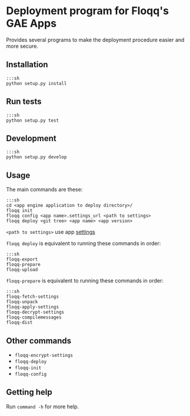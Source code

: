 # Deployment program for Floqq's GAE Apps

Provides several programs to make the deployment procedure easier and more secure.

## Installation

    :::sh
    python setup.py install

## Run tests

    :::sh
    python setup.py test

## Development

    :::sh
    python setup.py develop

## Usage

The main commands are these:

    :::sh
    cd <app engine application to deploy directory>/
    floqq init
    floqq config <app name>.settings_url <path to settings>
    floqq deploy <git tree> <app name> <app version>

`<path to settings>` use app [settings](https://github.com/Floqq/settings)

`floqq deploy` is equivalent to running these commands in order:

    :::sh
    floqq-export
    floqq-prepare
    floqq-upload

`floqq-prepare` is equivalent to running these commands in order:

    :::sh
    floqq-fetch-settings
    floqq-unpack
    floqq-apply-settings
    floqq-decrypt-settings
    floqq-compilemessages
    floqq-dist

## Other commands

* `floqq-encrypt-settings`
* `floqq-deploy`
* `floqq-init`
* `floqq-config`

## Getting help

Run `command -h` for more help.
